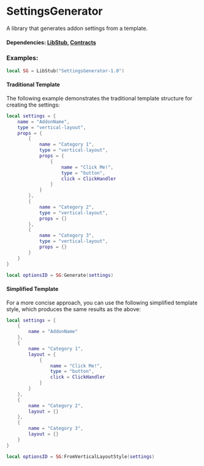 # SettingsGenerator

A library that generates addon settings from a template.

#### Dependencies: [LibStub](https://www.curseforge.com/wow/addons/libstub), [Contracts](https://github.com/Eyal-WowHub/Contracts)

### Examples:

```lua
local SG = LibStub("SettingsGenerator-1.0")
```

#### Traditional Template

The following example demonstrates the traditional template structure for creating the settings:

```lua
local settings = {
    name = "AddonName",
    type = "vertical-layout",
    props = {
        {
            name = "Category 1",
            type = "vertical-layout",
            props = {
                {
                    name = "Click Me!",
                    type = "button",
                    click = ClickHandler
                }
            }
        },
        {
            name = "Category 2",
            type = "vertical-layout",
            props = {}
        },
        {
            name = "Category 3",
            type = "vertical-layout",
            props = {}
        }
    }
}

local optionsID = SG:Generate(settings)
```

#### Simplified Template

For a more concise approach, you can use the following simplified template style, which produces the same results as the above:

```lua
local settings = {
    {
        name = "AddonName"
    },
    {
        name = "Category 1",
        layout = {
            {
                name = "Click Me!",
                type = "button",
                click = ClickHandler
            }
        }
    },
    {
        name = "Category 2",
        layout = {}
    },
    {
        name = "Category 3",
        layout = {}
    }
}

local optionsID = SG:FromVerticalLayoutStyle(settings)
```








